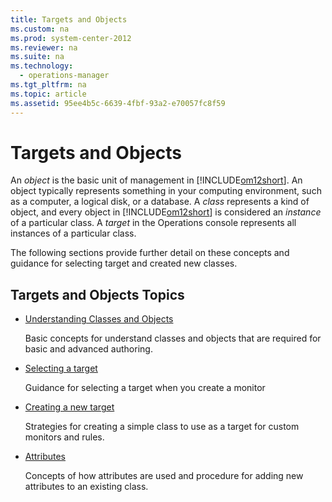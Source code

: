```yaml
---
title: Targets and Objects
ms.custom: na
ms.prod: system-center-2012
ms.reviewer: na
ms.suite: na
ms.technology: 
  - operations-manager
ms.tgt_pltfrm: na
ms.topic: article
ms.assetid: 95ee4b5c-6639-4fbf-93a2-e70057fc8f59
---
```

# Targets and Objects
An *object* is the basic unit of management in [!INCLUDE[om12short](Token/om12short_md.md)]. An object typically represents something in your computing environment, such as a computer, a logical disk, or a database. A *class* represents a kind of object, and every object in [!INCLUDE[om12short](Token/om12short_md.md)] is considered an *instance* of a particular class. A *target* in the Operations console represents all instances of a particular class.

The following sections provide further detail on these concepts and guidance for selecting target and created new classes.

## Targets and Objects Topics

-   [Understanding Classes and Objects](Understanding-Classes-and-Objects.md)

    Basic concepts for understand classes and objects that are required for basic and advanced authoring.

-   [Selecting a target](Selecting-a-target.md)

    Guidance for selecting a target when you create a monitor

-   [Creating a new target](Creating-a-new-target.md)

    Strategies for creating a simple class to use as a target for custom monitors and rules.

-   [Attributes](Attributes.md)

    Concepts of how attributes are used and procedure for adding new attributes to an existing class.


